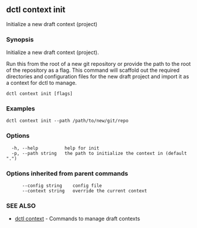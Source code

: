 ## dctl context init

Initialize a new draft context (project)

### Synopsis

Initialize a new draft context (project).

Run this from the root of a new git repository or provide the path to the root of the repository
as a flag. This command will scaffold out the required directories and configuration files for
the new draft project and import it as a context for dctl to manage.

```
dctl context init [flags]
```

### Examples

```
dctl context init --path /path/to/new/git/repo
```

### Options

```
  -h, --help          help for init
  -p, --path string   the path to initialize the context in (default ".")
```

### Options inherited from parent commands

```
      --config string    config file
      --context string   override the current context
```

### SEE ALSO

* [dctl context](dctl_context.md)	 - Commands to manage draft contexts

